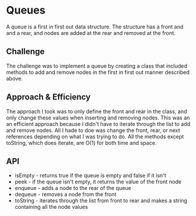 # Queues
A queue is a first in first out data structure. The structure has a front and and a rear, and nodes are added at the rear and removed at the front.

## Challenge
The challenge was to implement a queue by creating a class that included methods to add and remove nodes in the first in first out manner described above.

## Approach & Efficiency
The approach I took was to only define the front and rear in the class, and only change these values when inserting and removing nodes. This was an an efficient approach because I didn't have to iterate through the list to add and remove nodes. All I hade to doe was change the front, rear, or next references depending on what I was trying to do. All the methods except toString, which does iterate, are O(1) for both time and space.

## API
- isEmpty - returns true if the queue is empty and false if it isn't
- peek - if the queue isn't empty, it returns the value of the front node
- enqueue - adds a node to the rear of the queue
- dequeue - removes a node from the front
- toString - iterates through the list from front to rear and makes a string containing all the node values